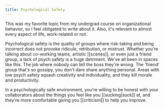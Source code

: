 ```yaml
---
title: Psychological Safety
---
```

This was my favorite topic from my undergrad course on organizational behavior, so I feel obligated to write about it. Also, it's relevant to almost every aspect of life, work-related or not.

Psychological safety is the quality of groups where risk-taking and being incorrect does not provoke ridicule, retribution, or mistrust. Whether you're talking about co-working teams, artistic [[scenes]], or even just a friend group, a lack of psych safety is a huge detriment. We've all been in spaces like this. The job where nobody can tell the boss they're wrong. The 'friend' group that's so gossipy, you don't dare share anything personal. Areas with low psych safety squash creativity and individuality, and they kill morale and productivity.

In a psychologically safe environment, you're willing to be honest with your collaborators about the things you feel like you [[sucking|suck]] at, and they're more comfortable giving you [[criticism]] to help you improve.